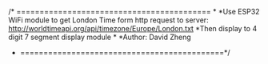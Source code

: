 /* ==========================================
 *
 *Use ESP32 WiFi module to get London Time form http request to server: http://worldtimeapi.org/api/timezone/Europe/London.txt
 *Then display to 4 digit 7 segment display module
 *
 *Author: David Zheng
 * ============================================*/ 
